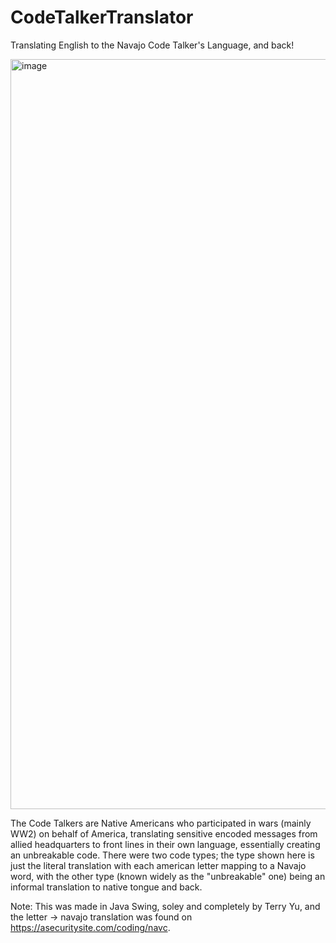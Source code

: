 # CodeTalkerTranslator
Translating English to the Navajo Code Talker's Language, and back!

<img width="1200" alt="image" src="https://user-images.githubusercontent.com/67577623/113618811-07879780-960d-11eb-85bd-375df59414f5.png">

The Code Talkers are Native Americans who participated in wars (mainly WW2) on behalf of America, translating sensitive encoded messages from allied headquarters to front lines in their own language, essentially creating an unbreakable code. There were two code types; the type shown here is just the literal translation with each american letter mapping to a Navajo word, with the other type (known widely as the "unbreakable" one) being an informal translation to native tongue and back.

Note: This was made in Java Swing, soley and completely by Terry Yu, and the letter -> navajo translation was found on https://asecuritysite.com/coding/navc.
